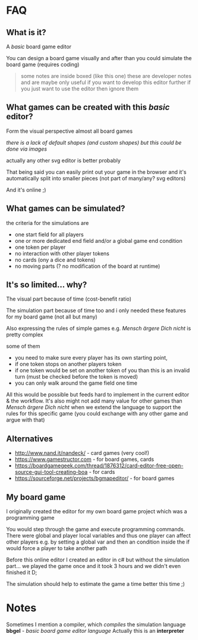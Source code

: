 # FAQ

## What is it?

A *basic* board game editor

You can design a board game visually and after than you could simulate the board game (requires coding)

>some notes are inside boxed (like this one) these are developer notes and are maybe only useful if you want to develop this editor further
>if you just want to use the editor then ignore them

## What games can be created with this *basic* editor?

Form the visual perspective almost all board games

*there is a lack of default shapes (and custom shapes) but this could be done via images*

actually any other svg editor is better probably

That being said you can easily print out your game in the browser and it's automatically split into smaller pieces (not part of many/any? svg editors)

And it's online ;)

## What games can be simulated?

the criteria for the simulations are

- one start field for all players
- one or more dedicated end field and/or a global game end condition
- one token per player
- no interaction with other player tokens
- no cards (ony a dice and tokens)
- no moving parts (? no modification of the board at runtime)


## It's so limited... why?

The visual part because of time (cost-benefit ratio)

The simulation part because of time too and i only needed these features for my board game (not all but many)

Also expressing the rules of simple games e.g. *Mensch ärgere Dich nicht* is pretty complex

some of them
- you need to make sure every player has its own starting point,
- if one token stops on another players token
- if one token would be set on another token of you than this is an invalid turn (must be checked before the token is moved)
- you can only walk around the game field one time

All this would be possible but feeds hard to implement in the current editor & the workflow.
It's also might not add many value for other games than *Mensch ärgere Dich nicht* when we extend
the language to support the rules for this specific game (you could exchange with any other game and argue with that)

## Alternatives

- http://www.nand.it/nandeck/ - card games (very cool!)
- https://www.gamestructor.com - for board games, cards
- https://boardgamegeek.com/thread/1876312/card-editor-free-open-source-gui-tool-creating-boa - for cards
- https://sourceforge.net/projects/bgmapeditor/ - for board games

## My board game

I originally created the editor for my own board game project which was a programming game

You would step through the game and execute programming commands.
There were global and player local variables and thus one player can affect other players e.g. by setting a global var and then an condition inside the if would force a player to take another path

Before this online editor I created an editor in c# but without the simulation part... we played the game once and it took 3 hours and we didn't even finished it D;

The simulation should help to estimate the game a time better this time ;)

# Notes

Sometimes I mention a compiler, which *compiles* the simulation language **bbgel** - *basic board game editor language*
Actually this is an **interpreter**